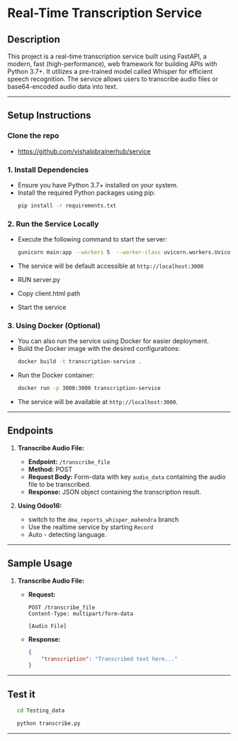 # Real-Time Transcription Service

## Description

This project is a real-time transcription service built using FastAPI, a modern, fast (high-performance), web framework for building APIs with Python 3.7+. It utilizes a pre-trained model called Whisper for efficient speech recognition. The service allows users to transcribe audio files or base64-encoded audio data into text.

---

## Setup Instructions

### Clone the repo

- https://github.com/vishalpbrainerhub/service

### 1. Install Dependencies

- Ensure you have Python 3.7+ installed on your system.
- Install the required Python packages using pip:
    ```bash
    pip install -r requirements.txt
    ```

### 2. Run the Service Locally

- Execute the following command to start the server:
    ```bash
    gunicorn main:app --workers 5  --worker-class uvicorn.workers.UvicornWorker --bind 0.0.0.0:3000
    ```
- The service will be default accessible at `http://localhost:3000`

- RUN server.py 
- Copy client.html path
- Start the service




### 3. Using Docker (Optional)

- You can also run the service using Docker for easier deployment.
- Build the Docker image with the desired configurations:
    ```bash
    docker build -t transcription-service .
    ```
- Run the Docker container:
    ```bash
    docker run -p 3000:3000 transcription-service
    ```
- The service will be available at `http://localhost:3000`.

---

## Endpoints

1. **Transcribe Audio File:**

    - **Endpoint:** `/transcribe_file`
    - **Method:** POST
    - **Request Body:** Form-data with key `audio_data` containing the audio file to be transcribed.
    - **Response:** JSON object containing the transcription result.


2. **Using Odoo16:**

    - switch to the ```dma_reports_whisper_mahendra``` branch
    - Use the realtime service by starting ```Record```
    - Auto - detecting language.

---

## Sample Usage

1. **Transcribe Audio File:**

    - **Request:**
        ```http
        POST /transcribe_file
        Content-Type: multipart/form-data
        
        [Audio File]
        ```
    - **Response:**
        ```json
        {
            "transcription": "Transcribed text here..."
        }
        ```


---


## Test it

 ```bash
    cd Testing_data

```

 ```bash
    python transcribe.py

```

---